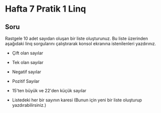 # Hafta 7 Pratik 1 Linq

## Soru

Rastgele 10 adet sayıdan oluşan bir liste oluşturunuz. Bu liste üzerinden aşağıdaki linq sorgularını çalıştırarak konsol ekranına istenilenleri yazdırınız.  

* Çift olan sayılar  

* Tek olan sayılar  

* Negatif sayılar  

* Pozitif Sayılar  

* 15'ten büyük ve 22'den küçük sayılar  

* Listedeki her bir sayının karesi (Bunun için yeni bir liste oluşturup yazdırabilirsiniz.)  
